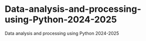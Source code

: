 # Data-analysis-and-processing-using-Python-2024-2025
Data analysis and processing using Python 2024-2025
